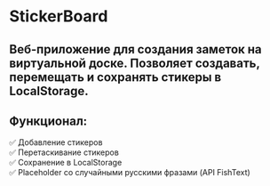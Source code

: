 # StickerBoard 
## Веб-приложение для создания заметок на виртуальной доске. Позволяет создавать, перемещать и сохранять стикеры в LocalStorage.
## Функционал:
✅ Добавление стикеров  
✅ Перетаскивание стикеров  
✅ Сохранение в LocalStorage  
✅ Placeholder со случайными русскими фразами (API FishText)  
